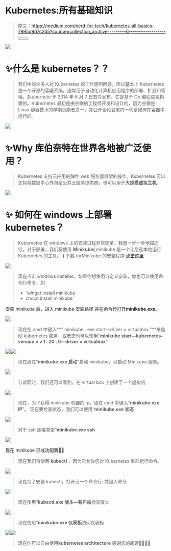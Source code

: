 # Kubernetes:所有基础知识

> 原文：<https://medium.com/nerd-for-tech/kubernetes-all-basics-7995d9d7c2d5?source=collection_archive---------6----------------------->

![](img/11e3b8bd2b93b806d91c69b1e4e71d3a.png)

# **✨什么是 kubernetes？？**

> 我们中的许多人对 Kubernetes 的工作感到困惑，所以基本上 Kubernetes 是一个开源的容器系统，通常用于自动化计算机应用程序的部署、扩展和管理。【kubernete 于 2014 年 6 月 7 日首次发布，它是基于 Go
> 编程语言构建的。Kubernetes 最初是由谷歌的工程师开发和设计的，因为谷歌是 Linux 容器技术的早期贡献者之一，并公开谈论谷歌的一切是如何在容器中运行的。

![](img/cd2a68c33dc1cebbe61e8c0b8ff12a2d.png)

# ✨Why 库伯奈特在世界各地被广泛使用？

> Kubernetes 支持云应用的弹性 web 服务器框架的操作。Kubernetes 可以支持将数据中心外包给公共云服务提供商，也可以用于**大规模虚拟主机**。

![](img/5d1756b0fe37c072b5cf4332392465f3.png)

# ✨ **如何在 windows 上部署 kubernetes？**

> Kubernetes 在 windows 上的安装过程非常简单，我想一步一步地描述它。对于部署，我们将使用 **Minikube(** minikube 是一个让您在本地运行 Kubernetes 的工具。 **)**
> 下载 forMinikube 的安装程序:[点击这里](https://minikube.sigs.k8s.io/docs/start/)

![](img/6ff35fa7013a3a3be9705e794ee1c011.png)

> 现在点击 windows installer，如果你想使用自定义安装，你也可以使用命令行命令，如
> * `winget install minikube
> * choco install minikube`

安装 minikube 后，进入 minikube 安装路径
并在命令行打开**minikube.exe**。

![](img/705353de755ec0882b1f4c2e8f0a266f.png)

> 现在在 cmd 中键入**" minikube . exe start—driver = virtualbox "**来启动 kubernetes 服务，或者您也可以使用"**minikube start—kubernetes-version = v 1 . 20 . 0—driver = virtualbox**"

![](img/89962e550f6c18cbacb6759c03b08beb.png)![](img/8107e98cf028d9cae09a9956802641a2.png)

> 现在通过“**minikube.exe 启动**”启动 minikube，以启动 Minikube 服务。

![](img/b47e616322486ae0b751e049a75464e2.png)

> 与此同时，我们还可以看到，在 virtual box 上创建了一个虚拟机

![](img/4769b34c381fac82e21d86cf59eec86b.png)

> 现在，为了获得 minikube 机器的 ip，请在 cmd 中键入“**minikube.exe IP**”。
> 现在要检查状态，我们可以使用“**minikube.exe 状态**

![](img/cddcd5c0a0ceb7df928f27bc8f166a92.png)

> 对于 ssh 连接类型“**minikube.exe ssh**

![](img/1a356f8edfe5d9bcfe6f7ce8f10b0040.png)

现在 minikube 已成功配置🌈🌈

> 现在我们将使用 **kubectl** ，因为它允许您对 Kubernetes 集群运行命令。

![](img/a1d565103ca4050d055dab62ffd608ae.png)

> 现在为了安装 kubectl，打开另一个命令行:
> 并键入命令

![](img/d3f6b86fc7d4d35ebcde9224e027ce9b.png)

> 现在使用“**kubectl.exe 版本—客户端**检查版本

![](img/8e58fdfe6275eeec3593d556c507f4a3.png)

> 现在使用“**minikube.exe 仪表板**访问仪表板

![](img/ccad8f89641ac88ac07cf38cbc77b864.png)![](img/2fa15cf5643e95359822cbba409a8de1.png)

> 现在你可以自由使用**kubernetes architecture**
> 感谢您的阅读👾👾👾👾